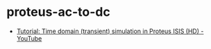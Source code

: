 proteus-ac-to-dc
================
- [Tutorial: Time domain (transient) simulation in Proteus ISIS (HD) - YouTube](https://www.youtube.com/watch?v=ctTtTdBZFqc)
